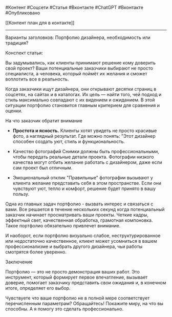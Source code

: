 #Контент #Соцсети #Статья  #Вконтакте #ChatGPT #Вконтакте #Опубликовано 

[[Контент план для в контакте]]
____________
Варианты заголовков:
Портфолио дизайнера, необходимость или традиция?

Конспект статьи:

Вы задумывались, как клиенты принимают решение кому доверить свой проект?
Ваши потенциальные заказчики выбирают не просто специалиста, а человека, который поймёт их желания и сможет воплотить все в реальность. 

Когда заказчики ищут дизайнера, они открывают десятки страниц в соцсетях, на сайтах и в каталогах. Их цель — найти того, чей подход и стиль максимально совпадают с их видением и ожиданием.
В этой ситуации портфолио становится главным критерием для сравнения и оценки.


На что заказчик обратит внимание

- **Простота и ясность.** 
Клиенты хотят увидеть не просто красивые фото, а наглядный результат. Где можно понять: "Этот дизайнер способен создать уют, стиль и функциональность.

- Качество фотографий 
Снимки должны быть профессиональными, чтобы передать реальные детали проекта. Фотографии низкого качества могут отбить желание работать с дизайнером, даже если сам проект был отличным.

- Эмоциональный отклик
"Правильные" фотографии вызывают у клиента желание представить себя в этом пространстве. Если они чувствуют уют, тепло и комфорт, решение будет принято в вашу пользу.


Одна из главных задач портфолио - вызвать интерес и связаться с вами.
Все решается в течение нескольких секунд когда потенциальный заказчик начинает просматривать ваши проекты. 
Четкие кадры, эффектный свет, качественная обработка, грамотная компоновка. Такое портфолио обязательно привлечет внимание.

И наоборот, если портфолио визуально слабое, неструктурированное или недостаточно качественное, клиент может усомниться в вашем профессионализме и выбрать другого дизайнера, чьи работы смотрятся более уверенно.


Заключение

Портфолио — это не просто демонстрация ваших работ. Это инструмент, который формирует первое впечатление, вызывает доверие, помогает заказчику представить свои ожидания и, в конечном итоге, определяет его выбор.


Чувствуете что ваше портфолио не в полной мере соответствует перечисленным параметрам?
Обращайтесь!
Покажите миру, на что вы способны. А я помогу это сделать профессионально.




